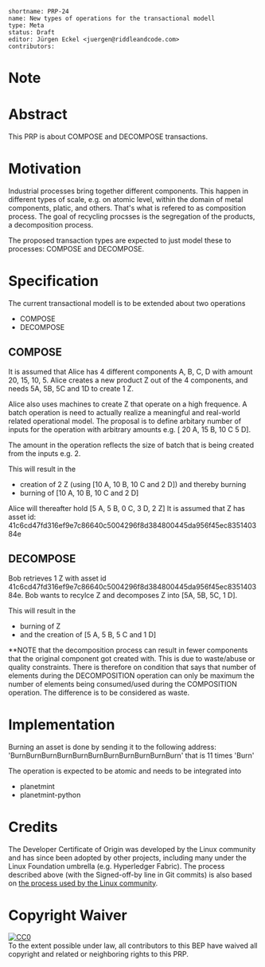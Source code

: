 ```
shortname: PRP-24
name: New types of operations for the transactional modell
type: Meta
status: Draft
editor: Jürgen Eckel <juergen@riddleandcode.com> 
contributors: 
```

# Note

# Abstract

This PRP is about COMPOSE and DECOMPOSE transactions.

# Motivation

Industrial processes bring together different components. This happen in different types of scale, e.g. on atomic level, within the domain of metal components, platic, and others. That's what is refered to as composition process.
The goal of recycling procsses is the segregation of the products, a decomposition process.

The proposed transaction types are expected to just model these to processes: COMPOSE and DECOMPOSE.

# Specification

The current transactional modell is to be extended about two operations
* COMPOSE
* DECOMPOSE

## COMPOSE
It is assumed that Alice has 4 different components A, B, C, D with amount 20, 15, 10, 5.
Alice creates a new product Z out of the 4 components, and needs 5A, 5B, 5C and 1D to create 1 Z.

Alice also uses machines to create Z that operate on a high frequence. A batch operation is need to actually realize a meaningful and real-world related operational model. 
The proposal is to define arbitary number of inputs for the operation with arbitrary amounts e.g. [ 20 A, 15 B, 10 C 5 D].

The amount in the operation reflects the size of batch that is being created from the inputs e.g. 2.

This will result in the 
* creation of 2 Z (using [10 A, 10 B, 10 C and 2 D]) and thereby burning
* burning of [10 A, 10 B, 10 C and 2 D]

Alice will thereafter hold [5 A, 5 B, 0 C, 3 D, 2 Z]
It is assumed that Z has asset id: 41c6cd47fd316ef9e7c86640c5004296f8d384800445da956f45ec835140384e

## DECOMPOSE

Bob retrieves 1 Z with asset id 41c6cd47fd316ef9e7c86640c5004296f8d384800445da956f45ec835140384e.
Bob wants to recylce Z and decomposes Z into [5A, 5B, 5C, 1 D].

This will result in the 
* burning of Z 
* and the creation of [5 A, 5 B, 5 C and 1 D]

**NOTE that the decomposition process can result in fewer components that the original component got created with. 
This is due to waste/abuse or quality constraints. There is therefore on condition that says that number of elements during the DECOMPOSITION operation can only be maximum the number of elements being consumed/used during the COMPOSITION operation. The difference is to be considered as waste.

# Implementation

Burning an asset is done by sending it to the following address: 
'BurnBurnBurnBurnBurnBurnBurnBurnBurnBurnBurn'
that is 11 times 'Burn'

The operation is expected to be atomic and needs to be integrated into 
* planetmint
* planetmint-python


# Credits

The Developer Certificate of Origin was developed by the Linux community and has since been adopted by other projects, including many under the Linux Foundation umbrella (e.g. Hyperledger Fabric). The process described above (with the Signed-off-by line in Git commits) is also based on [the process used by the Linux community](https://github.com/torvalds/linux/blob/master/Documentation/process/submitting-patches.rst#11-sign-your-work---the-developers-certificate-of-origin).

# Copyright Waiver

<p xmlns:dct="http://purl.org/dc/terms/">
  <a rel="license"
     href="http://creativecommons.org/publicdomain/zero/1.0/">
    <img src="http://i.creativecommons.org/p/zero/1.0/88x31.png" style="border-style: none;" alt="CC0" />
  </a>
  <br />
  To the extent possible under law, all contributors to this BEP
  have waived all copyright and related or neighboring rights to this PRP.
</p>